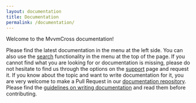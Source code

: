 ```yaml
---
layout: documentation
title: Documentation
permalink: /documentation/
---
```


Welcome to the MvvmCross documentation!

Please find the latest documentation in the menu at the left side. You can also use the [search](/search) functionality in the menu at the top of the page.
If you cannot find what you are looking for or documentation is missing, please do not hesitate to find us through the options on the [support](/support) page and request it. If you know about the topic and want to write documentation for it, you are very welcome to make a Pull Request in our [documentation repository](https://github.com/MvvmCross/mvvmcross-docs). Please find the [guidelines on writing documentation](/documentation/contribute/mvvmcross-docs-style-guide.html) and read them before contributing.
